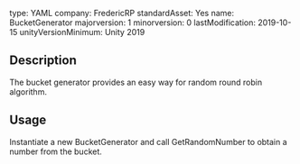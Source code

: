 type: YAML
company: FredericRP
standardAsset: Yes
name: BucketGenerator
majorversion: 1
minorversion: 0
lastModification: 2019-10-15
unityVersionMinimum: Unity 2019

## Description

The bucket generator provides an easy way for random round robin algorithm.

## Usage

Instantiate a new BucketGenerator and call GetRandomNumber to obtain a number from the bucket.
